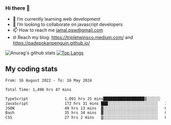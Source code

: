 ### Hi there 👋

<!--
**padepokanpenguin/padepokanpenguin** is a ✨ _special_ ✨ repository because its `README.md` (this file) appears on your GitHub profile.
-->

- 🌱 I’m currently learning  web development
- 👯 I’m looking to collaborate on javascript developers
- 📫 How to reach me jamal.psw@gmail.com
- 🌐 Reach my blog:
   https://tripletwinsco.medium.com/ and
   https://padepokanpenguin.github.io/

![Anurag's github stats](https://github-readme-stats.vercel.app/api?username=padepokanpenguin&count_private=true&disable_animations=false&show_icons=true&theme=default)
[![Top Langs](https://github-readme-stats.vercel.app/api/top-langs/?username=padepokanpenguin&theme=default&layout=compact)](https://github.com/padepokanpenguin)

## My coding stats

<!--START_SECTION:waka-->

```txt
From: 16 August 2022 - To: 16 May 2024

Total Time: 1,496 hrs 47 mins

TypeScript                1,091 hrs 25 mins██████████████████▒░░░░░░   72.92 %
JavaScript                172 hrs 31 mins ███░░░░░░░░░░░░░░░░░░░░░░   11.53 %
JSON                      49 hrs 13 mins  ▓░░░░░░░░░░░░░░░░░░░░░░░░   03.29 %
Bash                      35 hrs 34 mins  ▓░░░░░░░░░░░░░░░░░░░░░░░░   02.38 %
CSS                       27 hrs 2 mins   ▒░░░░░░░░░░░░░░░░░░░░░░░░   01.81 %
```

<!--END_SECTION:waka-->


